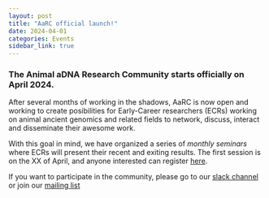 ```yaml
---
layout: post
title: "AaRC official launch!"
date: 2024-04-01
categories: Events
sidebar_link: true
---
```


### The Animal aDNA Research Community starts officially on April 2024.
After several months of working in the shadows, AaRC is now open and working to create posibilities for Early-Career researchers (ECRs) working on animal ancient genomics and related fields to network, discuss, interact and disseminate their awesome work. 

With this goal in mind, we have organized a series of *monthly seminars* where ECRs will present their recent and exiting results. The first session is on the XX of April, and anyone interested can register [here](link_to_google_form). 

If you want to participate in the community, please go to our [slack channel](https://join.slack.com/t/aarc-8tg1497/shared_invite/zt-2evac9tqu-GXoU0UsmLbI4mIsS91XMcw) or join our [mailing list](link_to_mailing_list)
